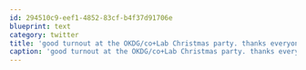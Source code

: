 ```yaml
---
id: 294510c9-eef1-4852-83cf-b4f37d91706e
blueprint: text
category: twitter
title: 'good turnout at the OKDG/co+Lab Christmas party. thanks everyone! pi.pe/-yajxnj'
caption: 'good turnout at the OKDG/co+Lab Christmas party. thanks everyone! <a href="http://pi.pe/-yajxnj" title="http://pi.pe/-yajxnj" class="link link_untco">pi.pe/-yajxnj</a>'
---
```

